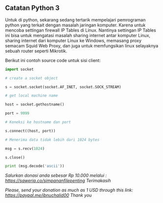 ## Catatan Python 3

Untuk di python, sekarang sedang tertarik mempelajari pemrograman python yang terkait dengan masalah jaringan komputer. Karena untuk mencoba settingan firewall IP Tables di Linux. Nantinya settingan IP Tables ini bisa untuk mengatasi masalah sharing internet antar komputer Linux, sharing internet dari komputer Linux ke Windows, memasang proxy semacam Squid Web Proxy, dan juga untuk memfungsikan linux selayaknya sebuah router seperti Mikrotik.


Berikut ini contoh source code untuk sisi client:

```python
import socket

# create a socket object

s = socket.socket(socket.AF_INET, socket.SOCK_STREAM)

# get local machine name

host = socket.gethostname()

port = 9999

# Koneksi ke hostname dan port

s.connect((host, port))

# Menerima data tidak lebih dari 1024 bytes

msg = s.recv(1024)

s.close()

print (msg.decode('ascii'))

```


_Salurkan donasi anda sebesar Rp 10.000 melalui : https://saweria.co/simpananfilepenting
Terimakasih_

_Please, send your donation as much as 1 USD through this link: https://paypal.me/ibnuchalid00
Thank you_
